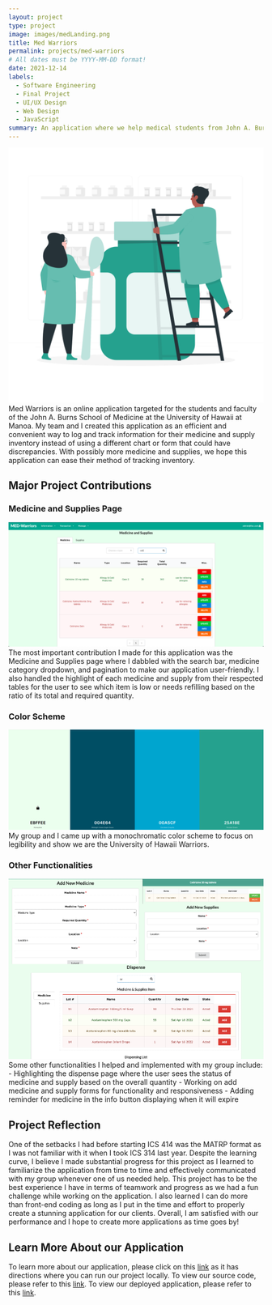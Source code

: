 ```yaml
---
layout: project
type: project
image: images/medLanding.png
title: Med Warriors
permalink: projects/med-warriors
# All dates must be YYYY-MM-DD format!
date: 2021-12-14
labels:
  - Software Engineering
  - Final Project
  - UI/UX Design
  - Web Design
  - JavaScript
summary: An application where we help medical students from John A. Burns School of Medicine to keep track of medicine and supplies.
---
```

<img class="ui large centered image" src="../images/medLanding.png">
Med Warriors is an online application targeted for the students and faculty of the John A. Burns School of Medicine at the University of Hawaii at Manoa.  My team and I created this application as an efficient and convenient way to log and track information for their medicine and supply inventory instead of using a different chart or form that could have discrepancies.  With possibly more medicine and supplies, we hope this application can ease their method of tracking inventory.

## Major Project Contributions
### Medicine and Supplies Page
<img class="ui large centered image" src="../images/medSupply.png">
The most important contribution I made for this application was the Medicine and Supplies page where I dabbled with the search bar, medicine category dropdown, and pagination to make our application user-friendly.  I also handled the highlight of each medicine and supply from their respected tables for the user to see which item is low or needs refilling based on the ratio of its total and required quantity.

### Color Scheme
<img class="ui large centered image" src="../images/colorScheme.png">
My group and I came up with a monochromatic color scheme to focus on legibility and show we are the University of Hawaii Warriors.

### Other Functionalities
<img class="ui large centered image" src="../images/collage.png">
Some other functionalities I helped and implemented with my group include:
- Highlighting the dispense page where the user sees the status of medicine and supply based on the overall quantity
- Working on add medicine and supply forms for functionality and responsiveness
- Adding reminder for medicine in the info button displaying when it will expire

## Project Reflection
One of the setbacks I had before starting ICS 414 was the MATRP format as I was not familiar with it when I took ICS 314 last year.  Despite the learning curve, I believe I made substantial progress for this project as I learned to familiarize the application from time to time and effectively communicated with my group whenever one of us needed help.  This project has to be the best experience I have in terms of teamwork and progress as we had a fun challenge while working on the application.  I also learned I can do more than front-end coding as long as I put in the time and effort to properly create a stunning application for our clients.  Overall, I am satisfied with our performance and I hope to create more applications as time goes by!

## Learn More About our Application
To learn more about our application, please click on this [link](https://med-warriors.github.io) as it has directions where you can run our project locally.
To view our source code, please refer to this [link](https://github.com/med-warriors/project).
To view our deployed application, please refer to this [link](https://medwarriors.meteorapp.com/#/).

